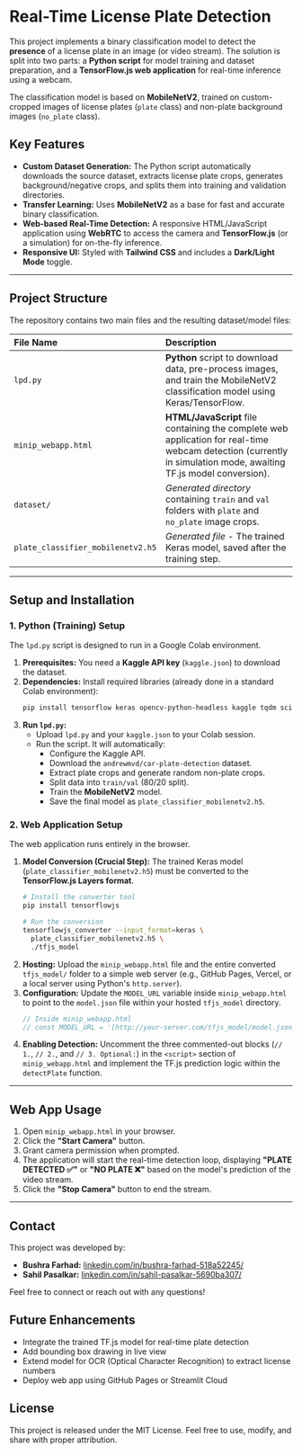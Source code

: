 # Real-Time License Plate Detection

This project implements a binary classification model to detect the **presence** of a license plate in an image (or video stream). The solution is split into two parts: a **Python script** for model training and dataset preparation, and a **TensorFlow.js web application** for real-time inference using a webcam.

The classification model is based on **MobileNetV2**, trained on custom-cropped images of license plates (`plate` class) and non-plate background images (`no_plate` class).

## Key Features

* **Custom Dataset Generation:** The Python script automatically downloads the source dataset, extracts license plate crops, generates background/negative crops, and splits them into training and validation directories.
* **Transfer Learning:** Uses **MobileNetV2** as a base for fast and accurate binary classification.
* **Web-based Real-Time Detection:** A responsive HTML/JavaScript application using **WebRTC** to access the camera and **TensorFlow.js** (or a simulation) for on-the-fly inference.
* **Responsive UI:** Styled with **Tailwind CSS** and includes a **Dark/Light Mode** toggle.

---

## Project Structure

The repository contains two main files and the resulting dataset/model files:

| File Name | Description |
| :--- | :--- |
| `lpd.py` | **Python** script to download data, pre-process images, and train the MobileNetV2 classification model using Keras/TensorFlow. |
| `minip_webapp.html` | **HTML/JavaScript** file containing the complete web application for real-time webcam detection (currently in simulation mode, awaiting TF.js model conversion). |
| `dataset/` | *Generated directory* containing `train` and `val` folders with `plate` and `no_plate` image crops. |
| `plate_classifier_mobilenetv2.h5` | *Generated file* - The trained Keras model, saved after the training step. |

---

## Setup and Installation

### 1. Python (Training) Setup

The `lpd.py` script is designed to run in a Google Colab environment.

1.  **Prerequisites:** You need a **Kaggle API key** (`kaggle.json`) to download the dataset.
2.  **Dependencies:** Install required libraries (already done in a standard Colab environment):
    ```bash
    pip install tensorflow keras opencv-python-headless kaggle tqdm scikit-learn
    ```
3.  **Run `lpd.py`:**
    * Upload `lpd.py` and your `kaggle.json` to your Colab session.
    * Run the script. It will automatically:
        * Configure the Kaggle API.
        * Download the `andrewmvd/car-plate-detection` dataset.
        * Extract plate crops and generate random non-plate crops.
        * Split data into `train/val` (80/20 split).
        * Train the **MobileNetV2** model.
        * Save the final model as `plate_classifier_mobilenetv2.h5`.

### 2. Web Application Setup

The web application runs entirely in the browser.

1.  **Model Conversion (Crucial Step):** The trained Keras model (`plate_classifier_mobilenetv2.h5`) must be converted to the **TensorFlow.js Layers format**.
    ```bash
    # Install the converter tool
    pip install tensorflowjs
    
    # Run the conversion
    tensorflowjs_converter --input_format=keras \
      plate_classifier_mobilenetv2.h5 \
      ./tfjs_model
    ```
2.  **Hosting:** Upload the `minip_webapp.html` file and the entire converted `tfjs_model/` folder to a simple web server (e.g., GitHub Pages, Vercel, or a local server using Python's `http.server`).
3.  **Configuration:** Update the `MODEL_URL` variable inside `minip_webapp.html` to point to the `model.json` file within your hosted `tfjs_model` directory.
    ```javascript
    // Inside minip_webapp.html
    // const MODEL_URL = '[http://your-server.com/tfjs_model/model.json](http://your-server.com/tfjs_model/model.json)'; // CHANGE THIS URL
    ```
4.  **Enabling Detection:** Uncomment the three commented-out blocks (`// 1.`, `// 2.`, and `// 3. Optional:`) in the `<script>` section of `minip_webapp.html` and implement the TF.js prediction logic within the `detectPlate` function.

---

## Web App Usage

1.  Open `minip_webapp.html` in your browser.
2.  Click the **"Start Camera"** button.
3.  Grant camera permission when prompted.
4.  The application will start the real-time detection loop, displaying **"PLATE DETECTED ✅"** or **"NO PLATE ❌"** based on the model's prediction of the video stream.
5.  Click the **"Stop Camera"** button to end the stream.

---

## Contact

This project was developed by:

* **Bushra Farhad:** [linkedin.com/in/bushra-farhad-518a52245/](https://www.linkedin.com/in/bushra-farhad-518a52245/)
* **Sahil Pasalkar:** [linkedin.com/in/sahil-pasalkar-5690ba307/](https://www.linkedin.com/in/sahil-pasalkar-5690ba307/)

Feel free to connect or reach out with any questions!

## Future Enhancements

- Integrate the trained TF.js model for real-time plate detection
- Add bounding box drawing in live view
- Extend model for OCR (Optical Character Recognition) to extract license numbers
- Deploy web app using GitHub Pages or Streamlit Cloud

## License

This project is released under the MIT License.
Feel free to use, modify, and share with proper attribution.
